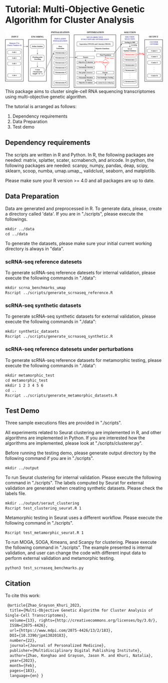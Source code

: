 # Tutorial: Multi-Objective Genetic Algorithm for Cluster Analysis 
![MOGA](./MOEA.png)
This package aims to cluster single-cell RNA sequencing transcriptomes using multi-objective genetic algorithm.

The tutorial is arranged as follows:
1. Dependency requirements
2. Data Preparation
3. Test demo

## Dependency requirements
The scripts are written in R and Python. In R, the following packages are needed: matrix, splatter, scater, scrnabench, and aricode. In python, the following packages are needed: scanpy, numpy, pandas, deap, scipy, sklearn, scoop, numba, umap.umap_, validclust, seaborn, and matplotlib. 

Please make sure your R version >= 4.0 and all packages are up to date.

## Data Preparation
Data are generated and preprocessed in R. To generate data, please, create a directory called 'data'. If you are in "./scripts", please execute the followings.
```
mkdir ../data
cd ../data
```

To generate the datasets, please make sure your initial current working directory is always in "data".

### scRNA-seq reference datesets
To generate scRNA-seq reference datesets for internal validation, please execute the following commands in "./data":

```
mkdir scrna_benchmarks_umap
Rscript ../scripts/generate_scrnaseq_reference.R
```

### scRNA-seq synthetic datasets
To generate scRNA-seq synthetic datasets for external validation, please execute the following commands in "./data":

```
mkdir synthetic_datasets
Rscript ../scripts/generate_scrnaseq_synthetic.R
```

### scRNA-seq reference datesets under perturbations
To generate scRNA-seq reference datasets for metamorphic testing, please execute the following commands in "./data":
```
mkdir metamorphic_test
cd metamorphic_test
mkdir 1 2 3 4 5 6
cd ..
Rscript ../scripts/generate_metamorphic_datasets.R
```

## Test Demo
Three sample executions files are provided in "./scripts". 

All experiments related to Seurat clustering are implemented in R, and other algorithms are implemented in Python. If you are interested how the algorithms are implemented, please look at "./scripts/clusterer.py". 

Before running the testing demo, please generate output directory by the following command if you are in "./scripts".
```
mkdir ../output
```

To run Seurat clustering for internal validation. Please execute the following command in "./scripts". The labels computed by Seurat for external validation are generated when creating synthetic datasets. Please check the labels file.
```
mkdir ../output/seraut_clustering
Rscript test_clustering_seurat.R 1
```

Metamorphic testing in Seurat uses a different workflow. Please execute the following command in "./scripts".
```
Rscript test_metamorphic_seurat.R 1
```

To run MOGA, SOGA, Kmeans, and Scanpy for clustering. Please execute the following command in "./scripts". The example presented is internal validation, and user can change the code with different input data to perform external validation and metamorphic testing.
```
python3 test_scrnaseq_benchmarks.py
```

## Citation
To cite this work:
```
 @article{Zhao_Grayson_Khuri_2023,
  title={Multi-Objective Genetic Algorithm for Cluster Analysis of Single-Cell Transcriptomes}, 
  volume={13}, rights={http://creativecommons.org/licenses/by/3.0/}, 
  ISSN={2075-4426}, 
  url={https://www.mdpi.com/2075-4426/13/2/183}, 
  DOI={10.3390/jpm13020183},
  number={22}, 
  journal={Journal of Personalized Medicine}, 
  publisher={Multidisciplinary Digital Publishing Institute}, 
  author={Zhao, Konghao and Grayson, Jason M. and Khuri, Natalia}, 
  year={2023}, 
  month={Feb}, 
  pages={183}, 
  language={en} }
```